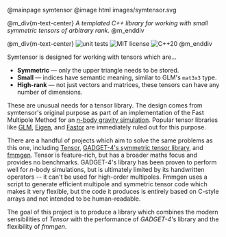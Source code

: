 @mainpage symtensor
@image html images/symtensor.svg

@m_div{m-text-center}
*A templated C++ library for working with small symmetric tensors of arbitrary rank.*
@m_enddiv

@m_div{m-text-center}
![unit tests](https://img.shields.io/github/actions/workflow/status/JacksonCampolattaro/symtensor/unit-tests-multi-platform.yml?logo=github&label=Unit%20tests)
![MIT license](https://img.shields.io/badge/license-MIT-A51931)
![C++20](https://img.shields.io/badge/standard-C%2B%2B20-blue?logo=cplusplus)
@m_enddiv

Symtensor is designed for working with tensors which are...
- **Symmetric** — only the upper triangle needs to be stored.
- **Small** — indices have semantic meaning, similar to GLM's `mat3x3` type.
- **High-rank** — not just vectors and matrices, these tensors can have any number of dimensions.

These are unusual needs for a tensor library. The design comes from symtensor's original purpose as part of an implementation of the Fast Multipole Method for an [_n_-body gravity simulation](https://github.com/JacksonCampolattaro/n-body). Popular tensor libraries like [GLM](https://github.com/g-truc/glm), [Eigen](https://github.com/libigl/eigen), and [Fastor](https://github.com/romeric/Fastor) are immediately ruled out for this purpose.

There are a handful of projects which aim to solve the same problems as this one, including [Tensor](https://github.com/thenumbernine/Tensor), [GADGET-4's symmetric tensor library](https://github.com/weiguangcui/Gadget4/blob/Gadget4-Simba/src/data/symtensors.h), and [fmmgen](https://github.com/rpep/fmmgen). Tensor is feature-rich, but has a broader maths focus and provides no benchmarks. GADGET-4's library has been proven to perform well for _n_-body simulations, but is ultimately limited by its handwritten operators -- it can't be used for high-order multipoles. Fmmgen uses a script to generate efficient multipole and symmetric tensor code which makes it very flexible, but the code it produces is entirely based on C-style arrays and not intended to be human-readable.

The goal of this project is to produce a library which combines the modern sensibilities of _Tensor_ with the performance of _GADGET-4_'s library and the flexibility of _fmmgen_.
